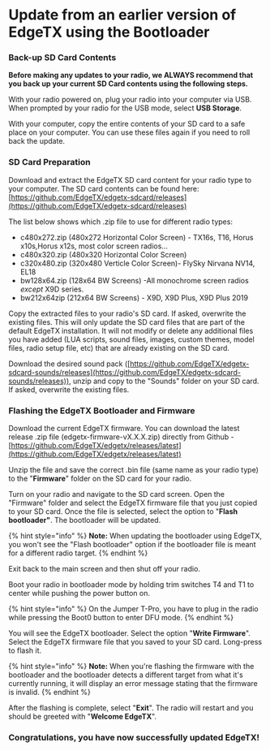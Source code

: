 # Update from an earlier version of EdgeTX using the Bootloader

### Back-up SD Card Contents

**Before making any updates to your radio, we ALWAYS recommend that you back up your current SD Card contents using the following steps.**&#x20;

With your radio powered on, plug your radio into your computer via USB. When prompted by your radio for the USB mode, select **USB Storage**.&#x20;

With your computer, copy the entire contents of your SD card to a safe place on your computer. You can use these files again if you need to roll back the update.

### SD Card Preparation

Download and extract the EdgeTX SD card content for your radio type to your computer. The SD card contents can be found here: [https://github.com/EdgeTX/edgetx-sdcard/releases](https://github.com/EdgeTX/edgetx-sdcard/releases)

The list below shows which .zip file to use for different radio types:

* c480x272.zip (480x272 Horizontal Color Screen) - TX16s, T16, Horus x10s,Horus x12s, most color screen radios...
* c480x320.zip (480x320 Horizontal Color Screen)
* c320x480.zip (320x480 Verticle Color Screen)- FlySky Nirvana NV14, EL18
* bw128x64.zip (128x64 BW Screens) -All monochrome screen radios _except_ X9D series.
* bw212x64zip (212x64 BW Screens) - X9D, X9D Plus, X9D Plus 2019

Copy the extracted files to your radio's SD card. If asked, overwrite the existing files. This will only update the SD card files that are part of the default EdgeTX installation. It will not modify or delete any additional files you have added (LUA scripts, sound files, images, custom themes, model files, radio setup file, etc) that are already existing on the SD card.&#x20;

Download the desired sound pack ([https://github.com/EdgeTX/edgetx-sdcard-sounds/releases](https://github.com/EdgeTX/edgetx-sdcard-sounds/releases)), unzip and copy to the "Sounds" folder on your SD card.  If asked, overwrite the existing files.&#x20;

### Flashing the EdgeTX Bootloader and Firmware

Download the current EdgeTX firmware. You can download the latest release .zip file (edgetx-firmware-vX.X.X.zip) directly from Github - [https://github.com/EdgeTX/edgetx/releases/latest](https://github.com/EdgeTX/edgetx/releases/latest)

Unzip the file and save the correct .bin file (same name as your radio type) to the "**Firmware**" folder on the SD card for your radio.

Turn on your radio and navigate to the SD card screen. Open the "Firmware" folder and select the EdgeTX firmware file that you just copied to your SD card. Once the file is selected, select the option to "**Flash bootloader"**. The bootloader will be updated.

{% hint style="info" %}
**Note:** When updating the bootloader using EdgeTX, you won't see the "Flash bootloader" option if the bootloader file is meant for a different radio target.
{% endhint %}

Exit back to the main screen and then shut off your radio.

Boot your radio in bootloader mode by holding trim switches T4 and T1 to center while pushing the power button on.

{% hint style="info" %}
On the Jumper T-Pro, you have to plug in the radio while pressing the Boot0 button to enter DFU mode.
{% endhint %}

You will see the EdgeTX bootloader. Select the option "**Write Firmware**". Select the EdgeTX firmware file that you saved to your SD card. Long-press to flash it.

{% hint style="info" %}
**Note:** When you're flashing the firmware with the bootloader and the bootloader detects a different target from what it's currently running, it will display an error message stating that the firmware is invalid.
{% endhint %}

After the flashing is complete, select "**Exit**". The radio will restart and you should be greeted with "**Welcome EdgeTX**".

### Congratulations, you have now successfully updated EdgeTX!



